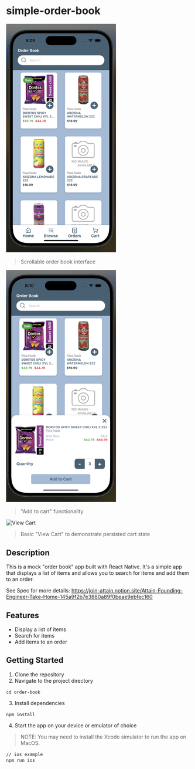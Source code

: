 # simple-order-book

<img src="./order-book/assets/order-book-landing.png" width="300" alt="Order Book App Interface">

> Scrollable order book interface

<img src="./order-book/assets/order-modal.png" width="300" alt="Order Modal">

> "Add to cart" functionality

<img srg="./order-book/assets/basic-cart.png" width="300" alt="View Cart">

> Basic "View Cart" to demonstrate persisted cart state

## Description

This is a mock "order book" app built with React Native. It's a simple app that displays a list of items and allows you to search for items and add them to an order.

See Spec for more details: https://join-attain.notion.site/Attain-Founding-Engineer-Take-Home-145a9f2b7e3880a89f0beae9ebfec160

## Features

- Display a list of items
- Search for items
- Add items to an order

## Getting Started

1. Clone the repository
2. Navigate to the project directory
```
cd order-book
```
3. Install dependencies
```
npm install
```
4. Start the app on your device or emulator of choice
> NOTE: You may need to install the Xcode simulator to run the app on MacOS.

```
// ios example
npm run ios
```

